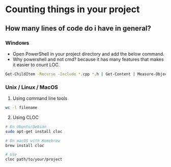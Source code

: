 # Counting things in your project
## How many lines of code do i have in general?
### Windows
- Open PowerShell in your project directory and add the below command.
- Why powershell and not cmd? because it has many features that makes it easier to count LOC.
```bash
Get-ChildItem -Recurse -Include *.cpp *.h | Get-Content | Measure-Object -Line
```

### Unix / Linux / MacOS
1. Using command line tools
```bash
wc -l filename
```
2. Using CLOC
```bash
# On Ubuntu/Debian
sudo apt-get install cloc

# On macOS with Homebrew
brew install cloc

# Use
cloc path/to/your/project
```
